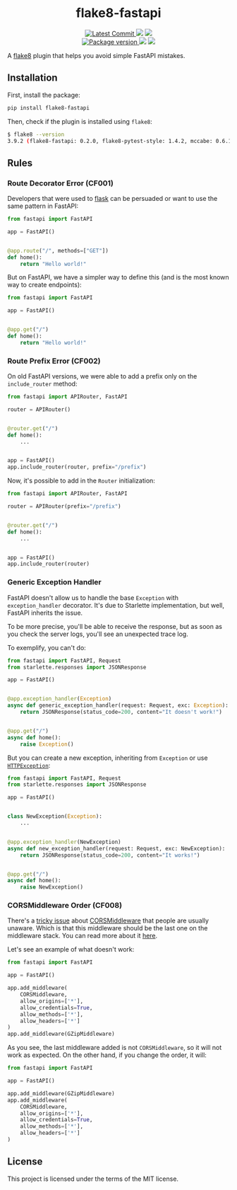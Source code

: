 <h1 align="center">
    <strong>flake8-fastapi</strong>
</h1>
<p align="center">
    <a href="https://github.com/Kludex/flake8-fastapi" target="_blank">
        <img src="https://img.shields.io/github/last-commit/Kludex/flake8-fastapi" alt="Latest Commit">
    </a>
        <img src="https://img.shields.io/github/workflow/status/Kludex/flake8-fastapi/Test">
        <img src="https://img.shields.io/codecov/c/github/Kludex/flake8-fastapi">
    <br />
    <a href="https://pypi.org/project/flake8-fastapi" target="_blank">
        <img src="https://img.shields.io/pypi/v/flake8-fastapi" alt="Package version">
    </a>
    <img src="https://img.shields.io/pypi/pyversions/flake8-fastapi">
    <img src="https://img.shields.io/github/license/Kludex/flake8-fastapi">
</p>

A [flake8](https://flake8.pycqa.org/en/latest/index.html) plugin that helps you avoid simple FastAPI mistakes.

## Installation

First, install the package:

``` bash
pip install flake8-fastapi
```

Then, check if the plugin is installed using `flake8`:

``` bash
$ flake8 --version
3.9.2 (flake8-fastapi: 0.2.0, flake8-pytest-style: 1.4.2, mccabe: 0.6.1, pycodestyle: 2.7.0, pyflakes: 2.3.1) CPython 3.8.11 on Linux
```

## Rules

### Route Decorator Error (CF001)

Developers that were used to [flask](https://flask.palletsprojects.com/en/2.0.x/) can be persuaded or want to use the same pattern in FastAPI:

```python
from fastapi import FastAPI

app = FastAPI()


@app.route("/", methods=["GET"])
def home():
    return "Hello world!"
```

But on FastAPI, we have a simpler way to define this (and is the most known way to create endpoints):

```python
from fastapi import FastAPI

app = FastAPI()


@app.get("/")
def home():
    return "Hello world!"
```

### Route Prefix Error (CF002)

On old FastAPI versions, we were able to add a prefix only on the `include_router` method:

```python
from fastapi import APIRouter, FastAPI

router = APIRouter()


@router.get("/")
def home():
    ...


app = FastAPI()
app.include_router(router, prefix="/prefix")
```

Now, it's possible to add in the `Router` initialization:

```python
from fastapi import APIRouter, FastAPI

router = APIRouter(prefix="/prefix")


@router.get("/")
def home():
    ...


app = FastAPI()
app.include_router(router)
```

### Generic Exception Handler

FastAPI doesn't allow us to handle the base `Exception` with `exception_handler` decorator.
It's due to Starlette implementation, but well, FastAPI inherits the issue.

To be more precise, you'll be able to receive the response, but as soon as you check the server logs, you'll see an unexpected trace log.

To exemplify, you can't do:

```python
from fastapi import FastAPI, Request
from starlette.responses import JSONResponse

app = FastAPI()


@app.exception_handler(Exception)
async def generic_exception_handler(request: Request, exc: Exception):
    return JSONResponse(status_code=200, content="It doesn't work!")


@app.get("/")
async def home():
    raise Exception()
```

But you can create a new exception, inheriting from `Exception` or use [`HTTPException`](https://fastapi.tiangolo.com/tutorial/handling-errors/#use-httpexception):

```python
from fastapi import FastAPI, Request
from starlette.responses import JSONResponse

app = FastAPI()


class NewException(Exception):
    ...


@app.exception_handler(NewException)
async def new_exception_handler(request: Request, exc: NewException):
    return JSONResponse(status_code=200, content="It works!")


@app.get("/")
async def home():
    raise NewException()

```


### CORSMiddleware Order (CF008)

There's a [tricky issue](https://github.com/tiangolo/fastapi/issues/1663) about [CORSMiddleware](https://www.starlette.io/middleware/#corsmiddleware) that people are usually unaware. Which is that this middleware should be the last one on the middleware stack. You can read more about it [here](https://github.com/tiangolo/fastapi/issues/1663).

Let's see an example of what doesn't work:

```python
from fastapi import FastAPI

app = FastAPI()

app.add_middleware(
    CORSMiddleware,
    allow_origins=['*'],
    allow_credentials=True,
    allow_methods=['*'],
    allow_headers=['*']
)
app.add_middleware(GZipMiddleware)
```

As you see, the last middleware added is not `CORSMiddleware`, so it will not work as expected. On the other hand, if you change the order, it will:

```python
from fastapi import FastAPI

app = FastAPI()

app.add_middleware(GZipMiddleware)
app.add_middleware(
    CORSMiddleware,
    allow_origins=['*'],
    allow_credentials=True,
    allow_methods=['*'],
    allow_headers=['*']
)
```

## License

This project is licensed under the terms of the MIT license.
